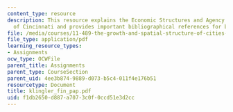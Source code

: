 ```yaml
---
content_type: resource
description: This resource explains the Economic Structures and Agency in the "Fall"
  of Cincinnati and provides important bibliographical references for better understanding.
file: /media/courses/11-489-the-growth-and-spatial-structure-of-cities-fall-2005/f1db2650d887a7073c0f0ccd51e3d2cc_klingler_fin_pap.pdf
file_type: application/pdf
learning_resource_types:
- Assignments
ocw_type: OCWFile
parent_title: Assignments
parent_type: CourseSection
parent_uid: 4ee3b874-9889-d073-b5c4-011f4e176b51
resourcetype: Document
title: klingler_fin_pap.pdf
uid: f1db2650-d887-a707-3c0f-0ccd51e3d2cc
---
```

